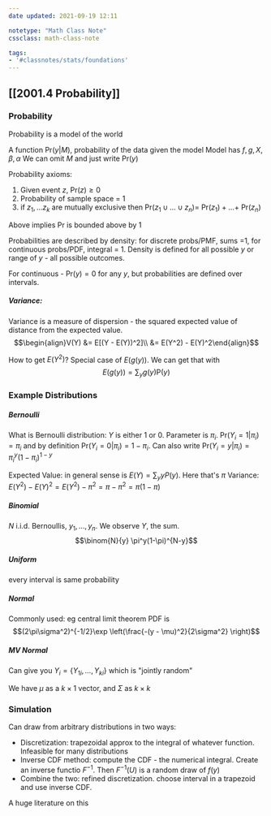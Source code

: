 ```yaml
---
date updated: 2021-09-19 12:11

notetype: "Math Class Note"
cssclass: math-class-note

tags: 
- '#classnotes/stats/foundations'
---
```


## [[2001.4 Probability]]

### Probability 
Probability is a model of the world

A function Pr$(y |M)$, probability of the data given the model
Model has $f, g, X, \beta, \alpha$ 
We can omit $M$ and just write Pr$(y)$

Probability axioms:
1. Given event $z$, Pr$(z) \geq 0$
2. Probability of sample space = 1
3. if $z_1, \ldots z_k$ are mutually exclusive then Pr$(z_1 \cup  \ldots \cup  z_n) =$ Pr$(z_1) + \ldots +$ Pr$(z_n)$

Above implies Pr is bounded above by 1

Probabilities are described by density: for discrete probs/PMF, sums =1, for continuous probs/PDF, integral = 1. Density is defined for all possible $y$ or range of $y$ - all possible outcomes.

For continuous - Pr$(y) = 0$ for any $y$, but probabilities are defined over intervals.  
##### Variance:

Variance is a measure of dispersion - the  squared expected value of distance from the expected value. 
$$\begin{align}V(Y) &= E[(Y - E(Y))^2]\\ &= E(Y^2) - E(Y)^2\end{align}$$

How to get $E(Y^2)$? Special case of $E(g(y))$. We can get that with 
$$E(g(y)) = \sum_y g(y)\text{P}(y)$$



### Example Distributions

##### Bernoulli

What is Bernoulli distribution: $Y$ is either $1$ or $0$. Parameter is $\pi_i$.  Pr$(Y_i = 1|\pi_i) = \pi_i$ and by definition Pr$(Y_i = 0|\pi_i) = 1- \pi_i$. Can also write Pr$(Y_i = y| \pi_i) = \pi_i^y(1-\pi_i)^{1-y}$

Expected Value: in general sense is $E(Y) = \sum_y yP(y)$. Here that's $\pi$
Variance: $E(Y^2) - E(Y)^2 = E(Y^2) - \pi^2 = \pi - \pi^2 = \pi(1-\pi)$

##### Binomial 

$N$ i.i.d. Bernoullis, $y_1, \ldots, y_n$. We observe $Y$, the sum. 
$$\binom{N}{y} \pi^y(1-\pi)^{N-y}$$

##### Uniform

every interval is same probability

##### Normal

Commonly used: eg central limit theorem
PDF is 
$$(2\pi\sigma^2)^{-1/2}\exp \left(\frac{-(y - \mu)^2}{2\sigma^2} \right)$$

##### MV Normal
Can give you $Y_i = \{Y_{1i}, \ldots, Y_{ki}\}$ which is "jointly random"

We have $\mu$ as a $k\times 1$ vector, and $\Sigma$ as $k \times k$

### Simulation

Can draw from arbitrary distributions in two ways:
- Discretization: trapezoidal approx to the integral of whatever function. Infeasible for many distributions
- Inverse CDF method: compute the CDF - the numerical integral. Create an inverse functio $F^{-1}$. Then $F^{-1}(U)$ is a random draw of $f(y)$
- Combine the two: refined discretization. choose interval in a trapezoid and use inverse CDF. 

A huge literature on this





